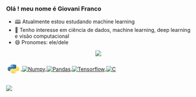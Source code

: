 ### Olá ! meu nome é Giovani Franco

- 🕮 Atualmente estou estudando machine learning
- 👀 Tenho interesse em ciência de dados, machine learning, deep learning e visão computacional 
- 😄 Pronomes: ele/dele

<div align="center">
  <a href="https://github.com/Sfgiovanni">
  <img height="180em" src="https://github-readme-stats.vercel.app/api?username=Sfgiovanni&show_icons=true&theme=dracula&include_all_commits=true&count_private=true"/>
   
</div>
  
 <div style="display: inline_block"><br>
  <img align="center" alt="Python" height="30" width="40" src="https://raw.githubusercontent.com/devicons/devicon/master/icons/python/python-original.svg">
  <img align="center" alt="Numpy" height="30" width="40" src="https://cdn.jsdelivr.net/gh/devicons/devicon/icons/numpy/numpy-original.svg">
  <img align="center" alt="Pandas" height="30" width="40" src="https://cdn.jsdelivr.net/gh/devicons/devicon/icons/pandas/pandas-original-wordmark.svg">
  <img align="center" alt="Tensorflow" height="30" width="40" src="https://cdn.jsdelivr.net/gh/devicons/devicon/icons/tensorflow/tensorflow-original.svg">
  <img align="center" alt="C" height="30" width="40" src="https://cdn.jsdelivr.net/gh/devicons/devicon/icons/c/c-original.svg">
</div>
 
 ##
  
<div> 
  <a href = "mailto:gs.franco@unesp.br"><img src="https://img.shields.io/badge/-Gmail-%23333?style=for-the-badge&logo=gmail&logoColor=white" target="_blank"></a>
  
</div>

